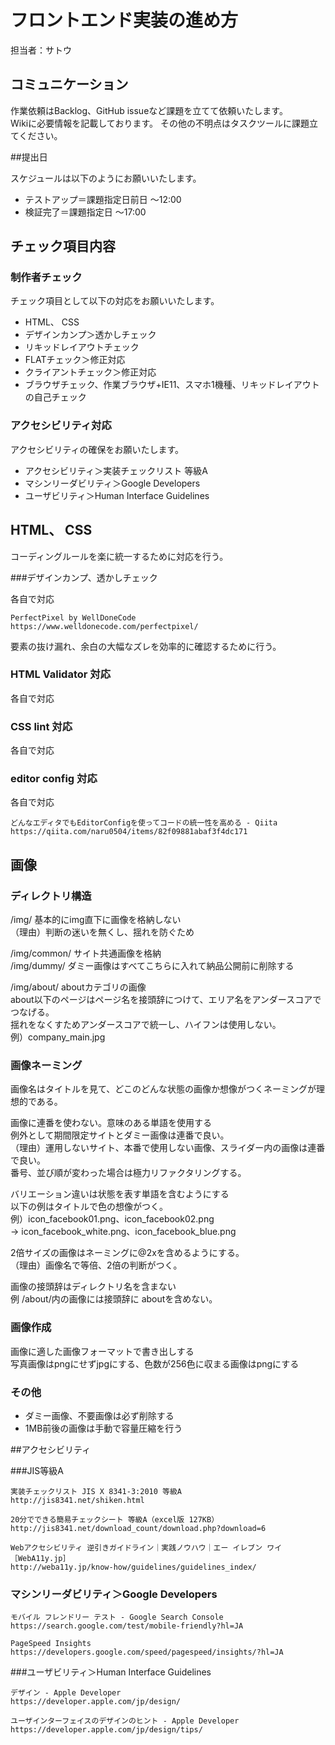 # フロントエンド実装の進め方

担当者：サトウ

## コミュニケーション

作業依頼はBacklog、GitHub issueなど課題を立てて依頼いたします。  
Wikiに必要情報を記載しております。
その他の不明点はタスクツールに課題立てください。

##提出日

スケジュールは以下のようにお願いいたします。

- テストアップ＝課題指定日前日 〜12:00 
- 検証完了＝課題指定日 〜17:00 

## チェック項目内容

### 制作者チェック

チェック項目として以下の対応をお願いいたします。

- HTML、 CSS
- デザインカンプ＞透かしチェック
- リキッドレイアウトチェック
- FLATチェック＞修正対応
- クライアントチェック＞修正対応
- ブラウザチェック、作業ブラウザ+IE11、スマホ1機種、リキッドレイアウトの自己チェック

### アクセシビリティ対応

アクセシビリティの確保をお願いたします。

- アクセシビリティ＞実装チェックリスト 等級A
- マシンリーダビリティ＞Google Developers 
- ユーザビリティ＞Human Interface Guidelines

## HTML、 CSS

コーディングルールを楽に統一するために対応を行う。

###デザインカンプ、透かしチェック

各自で対応

```
PerfectPixel by WellDoneCode
https://www.welldonecode.com/perfectpixel/
```

要素の抜け漏れ、余白の大幅なズレを効率的に確認するために行う。

### HTML Validator 対応

各自で対応

### CSS lint 対応

各自で対応

### editor config 対応

各自で対応

```
どんなエディタでもEditorConfigを使ってコードの統一性を高める - Qiita
https://qiita.com/naru0504/items/82f09881abaf3f4dc171
```

## 画像

### ディレクトリ構造

/img/ 基本的にimg直下に画像を格納しない  
（理由）判断の迷いを無くし、揺れを防ぐため

/img/common/ サイト共通画像を格納  
/img/dummy/ ダミー画像はすべてこちらに入れて納品公開前に削除する  

/img/about/ aboutカテゴリの画像  
about以下のページはページ名を接頭辞につけて、エリア名をアンダースコアでつなげる。    
揺れをなくすためアンダースコアで統一し、ハイフンは使用しない。  
例）company_main.jpg

### 画像ネーミング

画像名はタイトルを見て、どこのどんな状態の画像か想像がつくネーミングが理想的である。  

画像に連番を使わない。意味のある単語を使用する  
例外として期間限定サイトとダミー画像は連番で良い。   
（理由）運用しないサイト、本番で使用しない画像、スライダー内の画像は連番で良い。  
番号、並び順が変わった場合は極力リファクタリングする。

バリエーション違いは状態を表す単語を含むようにする  
以下の例はタイトルで色の想像がつく。  
例）icon_facebook01.png、icon_facebook02.png   
→ icon_facebook_white.png、icon_facebook_blue.png

2倍サイズの画像はネーミングに@2xを含めるようにする。  
（理由）画像名で等倍、2倍の判断がつく。

画像の接頭辞はディレクトリ名を含まない  
例 /about/内の画像には接頭辞に aboutを含めない。

### 画像作成

画像に適した画像フォーマットで書き出しする  
写真画像はpngにせずjpgにする、色数が256色に収まる画像はpngにする

### その他

- ダミー画像、不要画像は必ず削除する  
- 1MB前後の画像は手動で容量圧縮を行う


##アクセシビリティ 

###JIS等級A

```
実装チェックリスト JIS X 8341-3:2010 等級A
http://jis8341.net/shiken.html
```
```
20分でできる簡易チェックシート 等級A（excel版 127KB）
http://jis8341.net/download_count/download.php?download=6
```
```
Webアクセシビリティ 逆引きガイドライン｜実践ノウハウ｜エー イレブン ワイ［WebA11y.jp］
http://weba11y.jp/know-how/guidelines/guidelines_index/
```

### マシンリーダビリティ＞Google Developers

```
モバイル フレンドリー テスト - Google Search Console
https://search.google.com/test/mobile-friendly?hl=JA
```

```
PageSpeed Insights
https://developers.google.com/speed/pagespeed/insights/?hl=JA
```

###ユーザビリティ＞Human Interface Guidelines

```
デザイン - Apple Developer
https://developer.apple.com/jp/design/
```

```
ユーザインターフェイスのデザインのヒント - Apple Developer
https://developer.apple.com/jp/design/tips/
```
